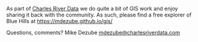 As part of [Charles River Data](https://www.charlesriverdata.com/) we do quite a bit of GIS work and enjoy sharing it back with the community.  As such, please find a free explorer of Blue Hills at https://mdezube.github.io/gis/

Questions, comments? Mike Dezube <mdezube@charlesriverdata.com>
